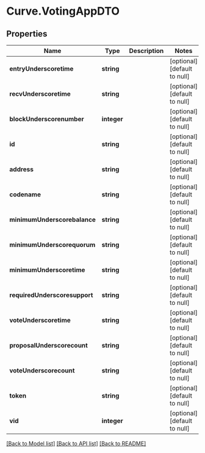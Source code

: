 # Curve.VotingAppDTO

## Properties
Name | Type | Description | Notes
------------ | ------------- | ------------- | -------------
**entryUnderscoretime** | **string** |  | [optional] [default to null]
**recvUnderscoretime** | **string** |  | [optional] [default to null]
**blockUnderscorenumber** | **integer** |  | [optional] [default to null]
**id** | **string** |  | [optional] [default to null]
**address** | **string** |  | [optional] [default to null]
**codename** | **string** |  | [optional] [default to null]
**minimumUnderscorebalance** | **string** |  | [optional] [default to null]
**minimumUnderscorequorum** | **string** |  | [optional] [default to null]
**minimumUnderscoretime** | **string** |  | [optional] [default to null]
**requiredUnderscoresupport** | **string** |  | [optional] [default to null]
**voteUnderscoretime** | **string** |  | [optional] [default to null]
**proposalUnderscorecount** | **string** |  | [optional] [default to null]
**voteUnderscorecount** | **string** |  | [optional] [default to null]
**token** | **string** |  | [optional] [default to null]
**vid** | **integer** |  | [optional] [default to null]

[[Back to Model list]](../README.md#documentation-for-models) [[Back to API list]](../README.md#documentation-for-api-endpoints) [[Back to README]](../README.md)


